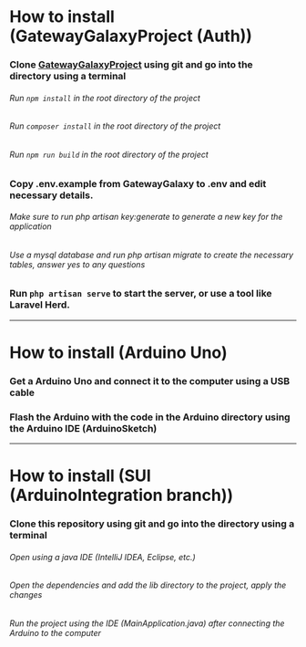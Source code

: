 # How to install (GatewayGalaxyProject (Auth))
### Clone [GatewayGalaxyProject](https://github.com/onthelink-nl/gatewaygalaxyproject) using git and go into the directory using a terminal
###### Run `npm install` in the root directory of the project
###### Run `composer install` in the root directory of the project
###### Run `npm run build` in the root directory of the project

### Copy .env.example from GatewayGalaxy to .env and edit necessary details.
###### Make sure to run php artisan key:generate to generate a new key for the application
###### Use a mysql database and run php artisan migrate to create the necessary tables, answer yes to any questions

### Run `php artisan serve` to start the server, or use a tool like Laravel Herd.

---

# How to install (Arduino Uno)
### Get a Arduino Uno and connect it to the computer using a USB cable
### Flash the Arduino with the code in the Arduino directory using the Arduino IDE (ArduinoSketch)

---

# How to install (SUI (ArduinoIntegration branch))
### Clone this repository using git and go into the directory using a terminal
###### Open using a java IDE (IntelliJ IDEA, Eclipse, etc.)
###### Open the dependencies and add the lib directory to the project, apply the changes
###### Run the project using the IDE (MainApplication.java) after connecting the Arduino to the computer
